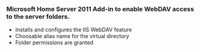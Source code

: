 ### Microsoft Home Server 2011 Add-in to enable WebDAV access to the server folders.

* Installs and configures the IIS WebDAV feature
* Choosable alias name for the virtual directory
* Folder permissions are granted
